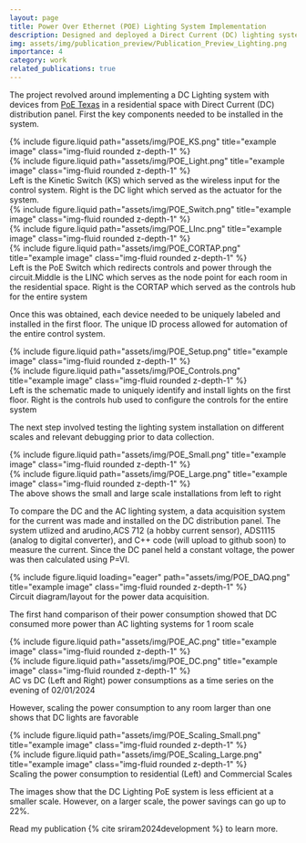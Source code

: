 ```yaml
---
layout: page
title: Power Over Ethernet (POE) Lighting System Implementation
description: Designed and deployed a Direct Current (DC) lighting system. Determined new system uses 20% less energy on larger scales compared to AC Lighting systems using custom built current data aquicition system based on R-Pi. (Led to my first lead author publication - lets goooo)
img: assets/img/publication_preview/Publication_Preview_Lighting.png
importance: 4
category: work
related_publications: true
---
```


The project revolved around implementing a DC Lighting system with devices from <a href='https://www.poetexas.com'>PoE Texas</a> in a residential space with Direct Current (DC) distribution panel. First the key components needed to be installed in the system.

<div class="row justify-content-sm-center">
    <div class="col-sm mt-3 mt-md-0">
        {% include figure.liquid path="assets/img/POE_KS.png" title="example image" class="img-fluid rounded z-depth-1" %}
    </div>
    <div class="col-sm mt-3 mt-md-0">
        {% include figure.liquid path="assets/img/POE_Light.png" title="example image" class="img-fluid rounded z-depth-1" %}
    </div>
</div>
<div class="caption">
    Left is the Kinetic Switch (KS) which served as the wireless input for the control system. Right is the DC light which served as the actuator for the system.
</div>

<div class="row justify-content-sm-center">
    <div class="col-sm mt-3 mt-md-0">
        {% include figure.liquid path="assets/img/POE_Switch.png" title="example image" class="img-fluid rounded z-depth-1" %}
    </div>
    <div class="col-sm mt-3 mt-md-0">
        {% include figure.liquid path="assets/img/POE_LInc.png" title="example image" class="img-fluid rounded z-depth-1" %}
    </div>
        <div class="col-sm mt-3 mt-md-0">
        {% include figure.liquid path="assets/img/POE_CORTAP.png" title="example image" class="img-fluid rounded z-depth-1" %}
    </div>
</div>
<div class="caption">
    Left is the PoE Switch which redirects controls and power through the circuit.Middle is the LINC which serves as the node point for each room in the residential space. Right is the CORTAP which served as the controls hub for the entire system
</div>

Once this was obtained, each device needed to be uniquely labeled and installed in the first floor. The unique ID process allowed for automation of the entire control system. 

<div class="row justify-content-sm-center">
    <div class="col-sm mt-3 mt-md-0">
        {% include figure.liquid path="assets/img/POE_Setup.png" title="example image" class="img-fluid rounded z-depth-1" %}
    </div>
    <div class="col-sm mt-3 mt-md-0">
        {% include figure.liquid path="assets/img/POE_Controls.png" title="example image" class="img-fluid rounded z-depth-1" %}
    </div>
</div>
<div class="caption">
    Left is the schematic made to uniquely identify and install lights on the first floor. Right is the controls hub used to configure the controls for the entire system
</div>

The next step involved testing the lighting system installation on different scales and relevant debugging prior to data collection. 

<div class="row justify-content-sm-center">
    <div class="col-sm-8 mt-3 mt-md-0">
        {% include figure.liquid path="assets/img/POE_Small.png" title="example image" class="img-fluid rounded z-depth-1" %}
    </div>
    <div class="col-sm-4 mt-3 mt-md-0">
        {% include figure.liquid path="assets/img/POE_Large.png" title="example image" class="img-fluid rounded z-depth-1" %}
    </div>
</div>
<div class="caption">
    The above shows the small and large scale installations from left to right
</div>

To compare the DC and the AC lighting system, a data acquisition system for the current was made and installed on the DC distribution panel. The system utlized and arudino,ACS 712 (a hobby current sensor), ADS1115 (analog to digital converter), and C++ code (will upload to github soon) to measure the current. Since the DC panel held a constant voltage, the power was then calculated using P=VI. 

<div class="row">
    <div class="col-sm mt-3 mt-md-0">
        {% include figure.liquid loading="eager" path="assets/img/POE_DAQ.png" title="example image" class="img-fluid rounded z-depth-1" %}
    </div>
</div>
<div class="caption">
    Circuit diagram/layout for the power data acquisition.
</div>

The first hand comparison of their power consumption showed that DC consumed more power than AC lighting systems for 1 room scale

<div class="row justify-content-sm-center">
    <div class="col-sm mt-3 mt-md-0">
        {% include figure.liquid path="assets/img/POE_AC.png" title="example image" class="img-fluid rounded z-depth-1" %}
    </div>
    <div class="col-sm mt-3 mt-md-0">
        {% include figure.liquid path="assets/img/POE_DC.png" title="example image" class="img-fluid rounded z-depth-1" %}
    </div>
</div>
<div class="caption">
    AC vs DC (Left and Right) power consumptions as a time series on the evening of 02/01/2024
</div>

However, scaling the power consumption to any room larger than one shows that DC lights are favorable

<div class="row justify-content-sm-center">
    <div class="col-sm mt-3 mt-md-0">
        {% include figure.liquid path="assets/img/POE_Scaling_Small.png" title="example image" class="img-fluid rounded z-depth-1" %}
    </div>
    <div class="col-sm mt-3 mt-md-0">
        {% include figure.liquid path="assets/img/POE_Scaling_Large.png" title="example image" class="img-fluid rounded z-depth-1" %}
    </div>
</div>
<div class="caption">
    Scaling the power consumption to residential (Left) and Commercial Scales 
</div>

The images show that the DC Lighting PoE system is less efficient at a smaller scale. However, on a larger scale, the power savings can go up to 22%. 

Read my publication {% cite sriram2024development %} to learn more. 




